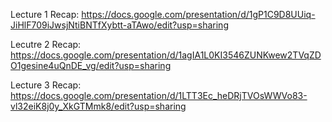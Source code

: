 Lecture 1 Recap: https://docs.google.com/presentation/d/1gP1C9D8UUiq-JiHlF709iJwsjNtiBNTfXybtt-aTAwo/edit?usp=sharing

Lecutre 2 Recap: https://docs.google.com/presentation/d/1agIA1L0KI3546ZUNKwew2TVqZDO1gesine4uQnDE_vg/edit?usp=sharing 

Lecture 3 Recap: https://docs.google.com/presentation/d/1LTT3Ec_heDRjTVOsWWVo83-vl32eiK8j0y_XkGTMmk8/edit?usp=sharing

